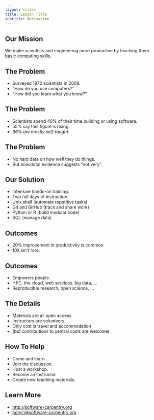 ```yaml
---
layout: slides
title: Lesson Title
subtitle: Motivation
---
```

## Our Mission

We make scientists and engineering more productive by teaching them basic computing skills.


## The Problem

- Surveyed 1972 scientists in 2008.
- “How do you use computers?”
- “How did you learn what you know?”


## The Problem

- Scientists spend 40% of their time building or using software.
- 55% say this figure is rising.
- *96% are mostly self-taught*.


## The Problem

- No hard data on how *well* they do things.
- But anecdotal evidence suggests “not very”.


## Our Solution

- Intensive hands-on training.
- Two full days of instruction.
- Unix shell (automate repetitive tasks)
- Git and GitHub (track and share work)
- Python or R (build modular code)
- SQL (manage data)


## Outcomes

- 20% improvement in productivity is common.
- 10X isn't rare.


## Outcomes

- Empowers people.
- HPC, the cloud, web services, big data, ...
- Reproducible research, open science, ...


## The Details

- Materials are all open access.
- Instructors are volunteers.
- Only cost is travel and accommodation
- (but contributions to central costs are welcome).


## How To Help

- Come and learn.
- Join the discussion.
- Host a workshop.
- Become an instructor.
- Create new teaching materials.


## Learn More
- <http://software-carpentry.org>
- [admin@software-carpentry.org](mailto:admin@software-carpentry.org)
